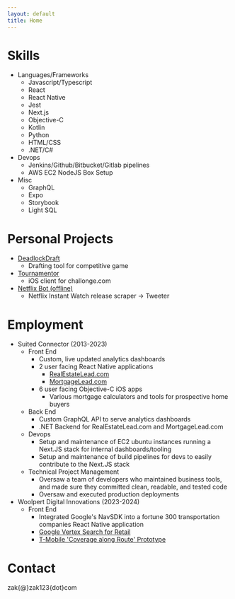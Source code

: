 ```yaml
---
layout: default
title: Home
---
```


# Skills

- Languages/Frameworks
  - Javascript/Typescript
  - React
  - React Native
  - Jest
  - Next.js
  - Objective-C
  - Kotlin
  - Python
  - HTML/CSS
  - .NET/C#
- Devops
  - Jenkins/Github/Bitbucket/Gitlab pipelines
  - AWS EC2 NodeJS Box Setup
- Misc
  - GraphQL
  - Expo
  - Storybook
  - Light SQL

# Personal Projects

- [DeadlockDraft](http://deadlockdraft.com)
  - Drafting tool for competitive game
- [Tournamentor](http://github.com/zak123/tournamentor)
  - iOS client for challonge.com
- [Netflix Bot (offline)](https://x.com/netflix_bot)
  - Netflix Instant Watch release scraper -> Tweeter

# Employment

- Suited Connector (2013-2023)
  - Front End
    - Custom, live updated analytics dashboards
    - 2 user facing React Native applications
      - [RealEstateLead.com](https://web.archive.org/web/20230129211858/http://realestatelead.com/)
      - [MortgageLead.com](https://web.archive.org/web/20221207225655/https://mortgagelead.com/)
    - 6 user facing Objective-C iOS apps
      - Various mortgage calculators and tools for prospective home buyers
  - Back End
    - Custom GraphQL API to serve analytics dashboards
    - .NET Backend for RealEstateLead.com and MortgageLead.com
  - Devops
    - Setup and maintenance of EC2 ubuntu instances running a Next.JS stack for internal dashboards/tooling
    - Setup and maintenance of build pipelines for devs to easily contribute to the Next.JS stack
  - Technical Project Management
    - Oversaw a team of developers who maintained business tools, and made sure they committed clean, readable, and tested code
    - Oversaw and executed production deployments
- Woolpert Digital Innovations (2023-2024)
  - Front End
    - Integrated Google's NavSDK into a fortune 300 transportation companies React Native application
    - [Google Vertex Search for Retail](/woolpert.mp4)
    - [T-Mobile 'Coverage along Route' Prototype](/tmobile.mp4)

# Contact

zak{@}zak123{dot}com
